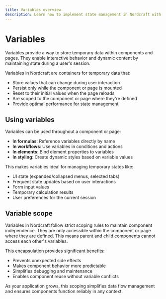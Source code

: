 ```yaml
---
title: Variables overview
description: Learn how to implement state management in Nordcraft with variables to store temporary data within components and pages.
---
```


# Variables

Variables provide a way to store temporary data within components and pages. They enable interactive behavior and dynamic content by maintaining state during a user's session.

Variables in Nordcraft are containers for temporary data that:

- Store values that can change during user interaction
- Persist only while the component or page is mounted
- Reset to their initial values when the page reloads
- Are scoped to the component or page where they're defined
- Provide optimal performance for state management

## Using variables

Variables can be used throughout a component or page:

- **In formulas**: Reference variables directly by name
- **In workflows**: Use variables in conditions and actions
- **In elements**: Bind element properties to variables
- **In styling**: Create dynamic styles based on variable values

This makes variables ideal for managing temporary states like:

- UI state (expanded/collapsed menus, selected tabs)
- Frequent state updates based on user interactions
- Form input values
- Temporary calculation results
- User preferences for the current session

## Variable scope

Variables in Nordcraft follow strict scoping rules to maintain component independence. They are only accessible within the component or page where they are defined. This means parent and child components cannot access each other's variables.

This encapsulation provides significant benefits:

- Prevents unexpected side effects
- Makes component behavior more predictable
- Simplifies debugging and maintenance
- Enables component reuse without variable conflicts

As your application grows, this scoping simplifies data flow management and ensures components function reliably in any context.

